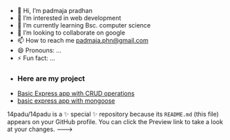 - 👋 Hi, I’m padmaja pradhan
- 👀 I’m interested in web development
- 🌱 I’m currently learning Bsc. computer science
- 💞️ I’m looking to collaborate on google
- 📫 How to reach me padmaja.phn@gmail.com
- 😄 Pronouns: ...
- ⚡ Fun fact: ...
- ### Here are my project
- [Basic Express app with CRUD operations](https://github.com/14padu/expressAPPlevel3.git)
- [basic express app with mongoose](https://github.com/14padu/expressApplevel1.git)

14padu/14padu is a ✨ special ✨ repository because its `README.md` (this file) appears on your GitHub profile.
You can click the Preview link to take a look at your changes.
--->
